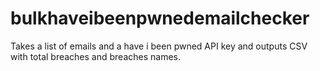# bulkhaveibeenpwnedemailchecker
Takes a list of emails and a have i been pwned API key and outputs CSV with total breaches and breaches names.

